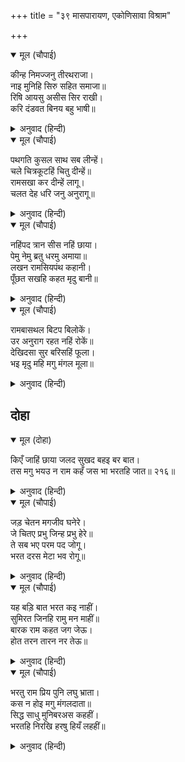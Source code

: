 +++
title = "३९ मासपारायण, एकोणिसावा विश्राम"

+++


<details open><summary>मूल (चौपाई)</summary>

कीन्ह निमज्जनु तीरथराजा।  
नाइ मुनिहि सिरु सहित समाजा॥  
रिषि आयसु असीस सिर राखी।  
करि दंडवत बिनय बहु भाषी॥
</details>

<details><summary>अनुवाद (हिन्दी)</summary>

प्रातःकाळी भरताने तीर्थराजामध्ये स्नान केले आणि सर्व परिवारासह मुनींपुढे नतमस्तक होऊन त्यांची आज्ञा आणि आशीर्वाद मिळविला. नंतर त्यांना दंडवत करून नम्रतापूर्वक त्यांचा निरोप घेतला.॥ १॥
</details>

<details open><summary>मूल (चौपाई)</summary>

पथगति कुसल साथ सब लीन्हें।  
चले चित्रकूटहिं चितु दीन्हें॥  
रामसखा कर दीन्हें लागू।  
चलत देह धरि जनु अनुरागू॥
</details>

<details><summary>अनुवाद (हिन्दी)</summary>

त्यानंतर मार्ग माहीत असलेल्या लोकांबरोबर सर्व लोकांना घेऊन भरत चित्तामध्ये चित्रकूटाचे ध्यान करीत निघाला. तो रामसखा गुहाच्या हातात हात घालून असा चालला होता की, जणू प्रत्यक्ष श्रीरामप्रेमच साकार झाले होते.॥ २॥
</details>

<details open><summary>मूल (चौपाई)</summary>

नहिंपद त्रान सीस नहिं छाया।  
पेमु नेमु ब्रतु धरमु अमाया॥  
लखन रामसियपंथ कहानी।  
पूँछत सखहि कहत मृदु बानी॥
</details>

<details><summary>अनुवाद (हिन्दी)</summary>

त्याच्या पायांत जोडे नव्हते आणि डोक्यावर छत्र नव्हते. त्याचे प्रेम, नियम, व्रत व धर्म हे निष्कपट होते. तो निषादराजाला लक्ष्मण, श्रीरामचंद्र आणि सीता यांच्या प्रवासाविषयी कोमल वाणीने विचारत होता.॥ ३॥
</details>

<details open><summary>मूल (चौपाई)</summary>

रामबासथल बिटप बिलोकें।  
उर अनुराग रहत नहिं रोकें॥  
देखिदसा सुर बरिसहिं फूला।  
भइ मृदु महि मगु मंगल मूला॥
</details>

<details><summary>अनुवाद (हिन्दी)</summary>

श्रीरामांच्या उतरण्याच्या जागा आणि तेथील वृक्ष पाहून त्याच्या हृदयातील प्रेम आवरत नव्हते. भरताची ती दशा पाहून देव फुले उधळू लागले. पृथ्वी कोमल बनली आणि मार्ग मांगल्याचे मूळ बनला.॥ ४॥
</details>

## दोहा


<details open><summary>मूल (दोहा)</summary>

किएँ जाहिं छाया जलद सुखद बहइ बर बात।  
तस मगु भयउ न राम कहँ जस भा भरतहि जात॥ २१६॥
</details>

<details><summary>अनुवाद (हिन्दी)</summary>

मेघ सावली धरीत होते, सुखद वारा वाहात होता. भरत जात होता त्यावेळी मार्ग असा सुखदायक झाला की, तसा श्रीरामचंद्रांसाठीही झाला नव्हता.॥ २१६॥
</details>

<details open><summary>मूल (चौपाई)</summary>

जड़ चेतन मगजीव घनेरे।  
जे चितए प्रभु जिन्ह प्रभु हेरे॥  
ते सब भए परम पद जोगू।  
भरत दरस मेटा भव रोगू॥
</details>

<details><summary>अनुवाद (हिन्दी)</summary>

वाटेत असंख्य जड-चेतन जीव होते. त्यांपैकी ज्यांना श्रीरामांनी कृपा-दृष्टीने पाहिले किंवा ज्यांनी प्रभू श्रीरामांना पाहिले, ते सर्व तत्क्षणी परमपदाचे अधिकारी झाले. परंतु आता भरताच्या दर्शनामुळे त्यांचा जन्म-मरणरूपी भव-रोगच नाहीसा झाला.॥ १॥
</details>

<details open><summary>मूल (चौपाई)</summary>

यह बड़ि बात भरत कइ नाहीं।  
सुमिरत जिनहि रामु मन माहीं॥  
बारक राम कहत जग जेऊ।  
होत तरन तारन नर तेऊ॥
</details>

<details><summary>अनुवाद (हिन्दी)</summary>

भरता करता ही काही फार मोठी गोष्ट नव्हती. कारण प्रत्यक्ष श्रीराम त्याचे आपल्या मनात सदा स्मरण करीत होते. जगामध्ये जे मनुष्य एकदा ‘राम’ म्हणतात, तेसुद्धा तरून जाणारे व तारून नेणारे होत असतात.॥ २॥
</details>

<details open><summary>मूल (चौपाई)</summary>

भरतु राम प्रिय पुनि लघु भ्राता।  
कस न होइ मगु मंगलदाता॥  
सिद्ध साधु मुनिबरअस कहहीं।  
भरतहि निरखि हरषु हियँ लहहीं॥
</details>

<details><summary>अनुवाद (हिन्दी)</summary>

शिवाय, भरत हा तर श्रीरामचंद्रांचा प्रिय असा धाकटा भाऊ होता. मग त्याच्यासाठी मार्ग सुखदायक का बरे होणार नाही? असे सिद्ध, साधू आणि श्रेष्ठ मुनी म्हणत होते आणि भरताला पाहून मनातून आनंदित होत होते.॥ ३॥
</details>
